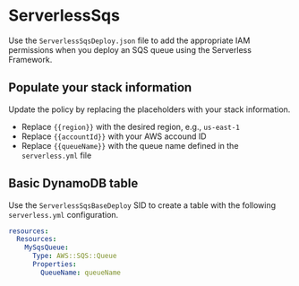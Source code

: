 # ServerlessSqs

Use the `ServerlessSqsDeploy.json` file to add the appropriate IAM permissions when you deploy an SQS queue using the Serverless Framework.

## Populate your stack information

Update the policy by replacing the placeholders with your stack information.

- Replace `{{region}}` with the desired region, e.g., `us-east-1`
- Replace `{{accountId}}` with your AWS accound ID
- Replace `{{queueName}}` with the queue name defined in the `serverless.yml` file

## Basic DynamoDB table

Use the `ServerlessSqsBaseDeploy` SID to create a table with the following `serverless.yml` configuration.

```yaml
resources:
  Resources:
    MySqsQueue:
      Type: AWS::SQS::Queue
      Properties:
        QueueName: queueName
```
